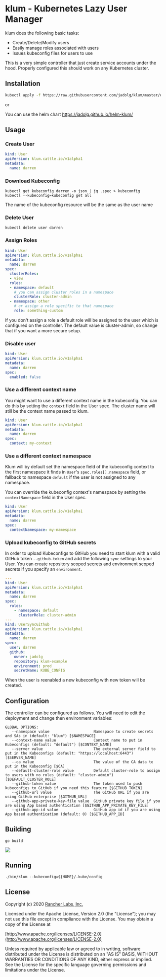 klum - Kubernetes Lazy User Manager
========

klum does the following basic tasks:

* Create/Delete/Modify users
* Easily manage roles associated with users
* Issues kubeconfig files for users to use

This is a very simple controller that just create service accounts under the hood. Properly
configured this should work on any Kubernetes cluster.

## Installation

```sh
kubectl apply -f https://raw.githubusercontent.com/jadolg/klum/master/deploy.yaml
```

or

You can use the helm chart https://jadolg.github.io/helm-klum/

## Usage
 
### Create User

```yaml
kind: User
apiVersion: klum.cattle.io/v1alpha1
metadata:
  name: darren
```

### Download Kubeconfig
```shell script
kubectl get kubeconfig darren -o json | jq .spec > kubeconfig
kubectl --kubeconfig=kubeconfig get all
```
The name of the kubeconfig resource will be the same as the user name

### Delete User
```shell script
kubectl delete user darren
```

### Assign Roles
```yaml
kind: User
apiVersion: klum.cattle.io/v1alpha1
metadata:
  name: darren
spec:
  clusterRoles:
  - view
  roles:
  - namespace: default
    # you can assign cluster roles in a namespace
    clusterRole: cluster-admin
  - namespace: other
    # or assign a role specific to that namespace
    role: something-custom
```

If you don't assign a role a default role will be assigned to the user which is
configured on the controller.  The default value is cluster-admin, so change
that if you want a more secure setup.

### Disable user
```yaml
kind: User
apiVersion: klum.cattle.io/v1alpha1
metadata:
  name: darren
spec:
  enabled: false
```

### Use a different context name

You might want to use a different context name in the kubeconfig.  You can do this
by setting the `context` field in the User spec. The cluster name will still be the
context name passed to klum.

```yaml
kind: User
apiVersion: klum.cattle.io/v1alpha1
metadata:
  name: darren
spec:
  context: my-context
```

### Use a different context namespace

Klum will by default set the namespace field of the kubeconfig context to
the first namespace it finds in `User`'s `spec.roles[].namespace` field,
or fallback to namespace `default` if the user is not assigned to any namespace.

You can override the kubeconfig context's namespace by setting
the `contextNamespace` field in the User spec.

```yaml
kind: User
apiVersion: klum.cattle.io/v1alpha1
metadata:
  name: darren
spec:
  contextNamespace: my-namespace
```

### Upload kubeconfig to GitHub secrets

In order to upload Kubeconfigs to GitHub you need to start klum with a valid GitHub token `--github-token` and add the following `sync` settings to your User.
You can create repository scoped secrets and environment scoped secrets if you specify an `environment`.

```yaml
---
kind: User
apiVersion: klum.cattle.io/v1alpha1
metadata:
  name: darren
spec:
  roles:
    - namespace: default
      clusterRole: cluster-admin  
---
kind: UserSyncGithub
apiVersion: klum.cattle.io/v1alpha1
metadata:
  name: darren
spec:
  user: darren
  github:
    owner: jadolg
    repository: klum-example
    environment: prod
    secretName: KUBE_CONFIG
```

When the user is reenabled a new kubeconfig with new token will be created.

## Configuration
The controller can be configured as follows.  You will need to edit the deployment and change
then environment variables:

```shell script
GLOBAL OPTIONS:
   --namespace value                    Namespace to create secrets and SAs in (default: "klum") [$NAMESPACE]
   --context-name value                 Context name to put in Kubeconfigs (default: "default") [$CONTEXT_NAME]
   --server value                       The external server field to put in the Kubeconfigs (default: "https://localhost:6443") [$SERVER_NAME]
   --ca value                           The value of the CA data to put in the Kubeconfig [$CA]
   --default-cluster-role value         Default cluster-role to assign to users with no roles (default: "cluster-admin") [$DEFAULT_CLUSTER_ROLE]
   --github-token value                 The token used to push kubeconfigs to GitHub if you need this feature [$GITHUB_TOKEN]
   --github-url value                   The GitHub URL if you are using GitHub enterprise [$GITHUB_URL]
   --github-app-private-key-file value  GitHub private key file if you are using App based authentication [$GITHUB_APP_PRIVATE_KEY_FILE]
   --github-app-id value                GitHub app id if you are using App based authentication (default: 0) [$GITHUB_APP_ID]
```

## Building

`go build`

![](https://media.giphy.com/media/3o7TKGMZHi73yzCumQ/giphy.gif)

## Running

`./bin/klum --kubeconfig=${HOME}/.kube/config`

## License
Copyright (c) 2020 [Rancher Labs, Inc.](http://rancher.com)

Licensed under the Apache License, Version 2.0 (the "License");
you may not use this file except in compliance with the License.
You may obtain a copy of the License at

[http://www.apache.org/licenses/LICENSE-2.0](http://www.apache.org/licenses/LICENSE-2.0)

Unless required by applicable law or agreed to in writing, software
distributed under the License is distributed on an "AS IS" BASIS,
WITHOUT WARRANTIES OR CONDITIONS OF ANY KIND, either express or implied.
See the License for the specific language governing permissions and
limitations under the License.
